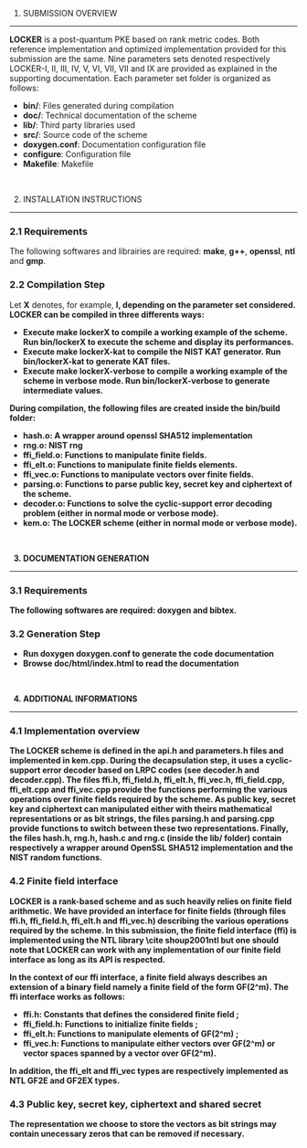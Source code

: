  1. SUBMISSION OVERVIEW
 ----------------------

 <b>LOCKER</b> is a post-quantum PKE based on rank metric codes. Both reference implementation and optimized implementation provided for this submission are the same. Nine parameters sets denoted respectively LOCKER-I, II, III, IV, V, VI, VII, VII and IX are provided as explained in the supporting documentation. Each parameter set folder is organized as follows:

 - <b>bin/</b>: Files generated during compilation
 - <b>doc/</b>: Technical documentation of the scheme
 - <b>lib/</b>: Third party libraries used 
 - <b>src/</b>: Source code of the scheme  
 - <b>doxygen.conf</b>: Documentation configuration file
 - <b>configure</b>: Configuration file
 - <b>Makefile</b>: Makefile
 
 <br />
 
 2. INSTALLATION INSTRUCTIONS
 ----------------------------
 
 <h3>2.1 Requirements</h3>

 The following softwares and librairies are required: <b>make</b>, <b>g++</b>, <b>openssl</b>, <b>ntl</b> and <b>gmp</b>.

 <h3>2.2 Compilation Step</h3>

 Let <b>X</b> denotes, for example, <b>I<b>, depending on the parameter set considered. LOCKER can be compiled in three differents ways:
 - Execute <b>make lockerX</b> to compile a working example of the scheme. Run <b>bin/lockerX</b> to execute the scheme and display its performances.
 - Execute <b>make lockerX-kat</b> to compile the NIST KAT generator. Run <b>bin/lockerX-kat</b> to generate KAT files.
 - Execute <b>make lockerX-verbose</b> to compile a working example of the scheme in verbose mode. Run <b>bin/lockerX-verbose</b> to generate intermediate values.

 During compilation, the following files are created inside the <b>bin/build</b> folder:
 - <b>hash.o</b>: A wrapper around openssl SHA512 implementation
 - <b>rng.o</b>: NIST rng
 - <b>ffi_field.o</b>: Functions to manipulate finite fields.
 - <b>ffi_elt.o</b>: Functions to manipulate finite fields elements.
 - <b>ffi_vec.o</b>: Functions to manipulate vectors over finite fields.
 - <b>parsing.o</b>: Functions to parse public key, secret key and ciphertext of the scheme.
 - <b>decoder.o</b>: Functions to solve the cyclic-support error decoding problem (either in normal mode or verbose mode).
 - <b>kem.o</b>: The LOCKER scheme (either in normal mode or verbose mode).

<br />

 3. DOCUMENTATION GENERATION
 ---------------------------

 <h3>3.1 Requirements</h3>

 The following softwares are required: <b>doxygen</b> and <b>bibtex</b>.

 <h3>3.2 Generation Step</h3>

 - Run <b>doxygen doxygen.conf</b> to generate the code documentation
 - Browse <b>doc/html/index.html</b> to read the documentation

<br />

 4. ADDITIONAL INFORMATIONS
 --------------------------

 <h3>4.1 Implementation overview</h3>

 The <b>LOCKER</b> scheme is defined in the api.h and parameters.h files and implemented in kem.cpp.
 During the decapsulation step, it uses a cyclic-support error decoder based on LRPC codes (see decoder.h and decoder.cpp). 
 The files ffi.h, ffi_field.h, ffi_elt.h, ffi_vec.h, ffi_field.cpp, ffi_elt.cpp and ffi_vec.cpp provide the functions performing the various operations over finite fields required by the scheme.
 As public key, secret key and ciphertext can manipulated either with theirs mathematical representations or as bit strings, the files parsing.h and parsing.cpp provide functions to switch between these two representations.
 Finally, the files hash.h, rng.h, <b>hash.c</b> and <b>rng.c</b> (inside the <b>lib/</b> folder) contain respectively a wrapper around OpenSSL SHA512 implementation and the NIST random functions.  

 <h3>4.2 Finite field interface</h3>

 LOCKER is a rank-based scheme and as such heavily relies on finite field arithmetic. 
 We have provided an interface for finite fields (through files ffi.h, ffi_field.h, ffi_elt.h and ffi_vec.h) describing the various operations required by the scheme. 
 In this submission, the <b>f</b>inite <b>f</b>ield <b>i</b>nterface (<b>ffi</b>) is implemented using the NTL library \cite shoup2001ntl but one should note that LOCKER can work with any implementation of our finite field interface as long as its API is respected. 
 
 In the context of our ffi interface, a finite field always describes an extension of a binary field namely a finite field of the form GF(2^m).
 The ffi interface works as follows:
 - <b>ffi.h</b>: Constants that defines the considered finite field ;
 - <b>ffi_field.h</b>: Functions to initialize finite fields ;
 - <b>ffi_elt.h</b>: Functions to manipulate elements of GF(2^m) ;
 - <b>ffi_vec.h</b>: Functions to manipulate either vectors over GF(2^m) or vector spaces spanned by a vector over GF(2^m).
 
 In addition, the <b>ffi_elt</b> and <b>ffi_vec</b> types are respectively implemented as NTL <b>GF2E</b> and <b>GF2EX</b> types.

 <h3>4.3 Public key, secret key, ciphertext and shared secret</h3>

 The representation we choose to store the vectors as bit strings may contain unecessary zeros that can be removed if necessary.